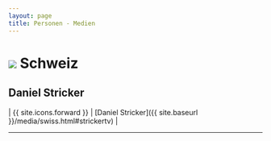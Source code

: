 ```yaml
---
layout: page
title: Personen - Medien
---
```


# <img src="{{site.baseurl}}/assets/img/flaggen/ch.png"> Schweiz

## Daniel Stricker

| {{ site.icons.forward }} | [Daniel Stricker]({{ site.baseurl }}/media/swiss.html#strickertv) |

---
